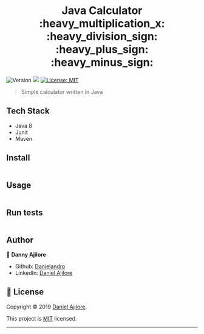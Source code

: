 <h1 align="center">Java Calculator :heavy_multiplication_x: :heavy_division_sign: :heavy_plus_sign:	:heavy_minus_sign:</h1>
<p>
  <img alt="Version" src="https://img.shields.io/badge/version-1.0-blue.svg?cacheSeconds=2592000" />

  <img src="https://img.shields.io/badge/java8-blue.svg" />

  <a href="https://github.com/Danielandro/java-calculator/graphs/commit-activity" target="_blank">
  </a>

  <a href="https://github.com/Danielandro/java-calculator/blob/master/LICENSE" target="_blank">
    <img alt="License: MIT" src="https://img.shields.io/github/license/Danielandro/java-calculator" />
  </a>
</p>

> Simple calculator written in Java

## Tech Stack

- Java 8
- Junit
- Maven

## Install

```sh

```

## Usage

```sh

```

## Run tests

```sh

```

## Author

👤 **Danny Ajilore**

- Github: [Danielandro](https://github.com/Danielandro)
- LinkedIn: [Daniel Ajilore](https://www.linkedin.com/in/daniel-ajilore-78029b16/)

## 📝 License

Copyright © 2019 [Daniel Ajilore](https://github.com/Danielandro).<br />

This project is [MIT](https://github.com/Danielandro/java-calculator/blob/master/LICENSE) licensed.

---

